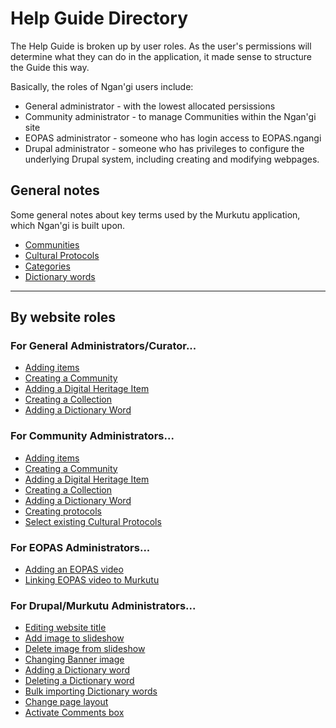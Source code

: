 
# Help Guide Directory
The Help Guide is broken up by user roles. As the user's permissions will determine what they can do in the application, it made sense to structure the Guide this way.

Basically, the roles of Ngan'gi users include:
* General administrator - with the lowest allocated persissions
* Community administrator - to manage Communities within the Ngan'gi site
* EOPAS administrator - someone who has login access to EOPAS.ngangi
* Drupal administrator - someone who has privileges to configure the underlying Drupal system, including creating and modifying webpages.

## General notes
Some general notes about key terms used by the Murkutu application, which Ngan'gi is built upon.
* [Communities](help_guide/general_notes.md#communities)
* [Cultural Protocols](help_guide/general_notes.md#cultural-protocols)
* [Categories](help_guide/general_notes.md#categories)
* [Dictionary words](help_guide/general_notes.md#dictionary-words)

---
## By website roles
### For General Administrators/Curator...
* [Adding items](help_guide/ga.md#adding-items)
* [Creating a Community](help_guide/ga.md#create-a-community)
* [Adding a Digital Heritage Item](help_guide/ga.md#add-a-digital-heritage-item)
* [Creating a Collection](help_guide/ga.md#create-a-collection)
* [Adding a Dictionary Word](help_guide/ga.md#add-a-dictionary-word)

### For Community Administrators...
* [Adding items](help_guide/ga.md#adding-items)
* [Creating a Community](help_guide/ga.md#create-a-community)
* [Adding a Digital Heritage Item](help_guide/ga.md#add-a-digital-heritage-item)
* [Creating a Collection](help_guide/ga.md#create-a-collection)
* [Adding a Dictionary Word](help_guide/ga.md#add-a-dictionary-word)
* [Creating protocols](help_guide/ca.md#creating-cultural-protocols)
* [Select existing Cultural Protocols](help_guide/ca.md#select-existing-cultural-protocols)

### For EOPAS Administrators...
* [Adding an EOPAS video](help_guide/ea.md#adding-eopas-video-with-elan-transcript)
* [Linking EOPAS video to Murkutu](help_guide/ea.md#linking-eopas-video-to-murkutu)

### For Drupal/Murkutu Administrators...
* [Editing website title](help_guide/ma.md#editing-website-title)
* [Add image to slideshow](help_guide/ma.md#add-image-to-slideshow)
* [Delete image from slideshow](help_guide/ma.md#delete-image-from-slideshow)
* [Changing Banner image](help_guide/ma.md#changing-banner-image)
* [Adding a Dictionary word](help_guide/ma.md#adding-a-dictionary-word)
* [Deleting a Dictionary word](help_guide/ma.md#deleting-a-dictionary-word)
* [Bulk importing Dictionary words](help_guide/ma.md#bulk-importing-dictionary-words)
* [Change page layout](help_guide/ma.md#change-page-layout)
* [Activate Comments box](help_guide/ma.md#activate-comments-box)
